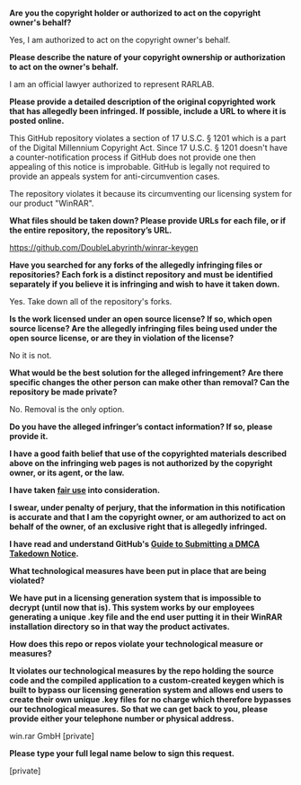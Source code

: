 **Are you the copyright holder or authorized to act on the copyright owner's behalf?**

Yes, I am authorized to act on the copyright owner's behalf.

**Please describe the nature of your copyright ownership or authorization to act on the owner's behalf.**

I am an official lawyer authorized to represent RARLAB.

**Please provide a detailed description of the original copyrighted work that has allegedly been infringed. If possible, include a URL to where it is posted online.**

This GitHub repository violates a section of 17 U.S.C. § 1201 which is a part of the Digital Millennium Copyright Act. Since 17 U.S.C. § 1201 doesn't have a counter-notification process if GitHub does not provide one then appealing of this notice is improbable. GitHub is legally not required to provide an appeals system for anti-circumvention cases.

The repository violates it because its circumventing our licensing system for our product "WinRAR".

**What files should be taken down? Please provide URLs for each file, or if the entire repository, the repository’s URL.**

https://github.com/DoubleLabyrinth/winrar-keygen

**Have you searched for any forks of the allegedly infringing files or repositories? Each fork is a distinct repository and must be identified separately if you believe it is infringing and wish to have it taken down.**

Yes. Take down all of the repository's forks.

**Is the work licensed under an open source license? If so, which open source license? Are the allegedly infringing files being used under the open source license, or are they in violation of the license?**

No it is not.

**What would be the best solution for the alleged infringement? Are there specific changes the other person can make other than removal? Can the repository be made private?**

No. Removal is the only option.

**Do you have the alleged infringer’s contact information? If so, please provide it.**

**I have a good faith belief that use of the copyrighted materials described above on the infringing web pages is not authorized by the copyright owner, or its agent, or the law.**

**I have taken <a href="https://www.lumendatabase.org/topics/22">fair use</a> into consideration.**

**I swear, under penalty of perjury, that the information in this notification is accurate and that I am the copyright owner, or am authorized to act on behalf of the owner, of an exclusive right that is allegedly infringed.**

**I have read and understand GitHub's <a href="https://help.github.com/articles/guide-to-submitting-a-dmca-takedown-notice/">Guide to Submitting a DMCA Takedown Notice</a>.**


**What technological measures have been put in place that are being violated?**

**We have put in a licensing generation system that is impossible to decrypt (until now that is). This system works by our employees generating a unique .key file and the end user putting it in their WinRAR installation directory so in that way the product activates.**

**How does this repo or repos violate your technological measure or measures?**

**It violates our technological measures by the repo holding the source code and the compiled application to a custom-created keygen which is built to bypass our licensing generation system and allows end users to create their own unique .key files for no charge which therefore bypasses our technological measures.**
**So that we can get back to you, please provide either your telephone number or physical address.**

win.rar GmbH
[private]  

**Please type your full legal name below to sign this request.**

[private]  
